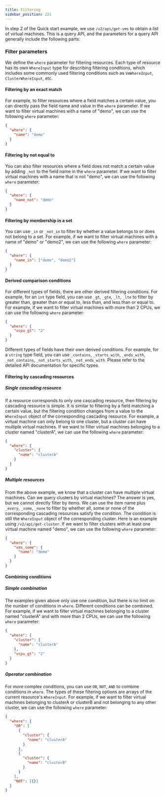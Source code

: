 ```yaml
---
title: Filtering
sidebar_position: 221
---
```



In step 2 of the Quick start example, we use `/v2/api/get-vms` to obtain a list of virtual machines. This is a query API, and the parameters for a query API generally include the following parts:

### Filter parameters

We define the `where` parameter for filtering resources. Each type of resource has its own `WhereInput` type for describing filtering conditions, which includes some commonly used filtering conditions such as `VmWhereInput`, `ClusterWhereInput`, etc.

#### Filtering by an exact match

For example, to filter resources where a field matches a certain value, you can directly pass the field name and value in the `where` parameter. If we want to filter virtual machines with a name of "demo", we can use the following `where` parameter:

```json
{
  "where": {
    "name": "demo"
  }
}
```

#### Filtering by not equal to

You can also filter resources where a field does not match a certain value by adding `_not` to the field name in the `where` parameter. If we want to filter virtual machines with a name that is not "demo", we can use the following `where` parameter:

```json
{
  "where": {
    "name_not": "demo"
  }
}
```

#### Filtering by membership in a set

You can use `_in` or `_not_in` to filter by whether a value belongs to or does not belong to a set. For example, if we want to filter virtual machines with a name of "demo" or "demo2", we can use the following `where` parameter:

```json
{
  "where": {
    "name_in": ["demo", "demo2"]
  }
}
```

#### Derived comparison conditions

For different types of fields, there are other derived filtering conditions. For example, for an `int` type field, you can use `_gt`, `_gte`, `_lt`, `_lte` to filter by greater than, greater than or equal to, less than, and less than or equal to. For example, if we want to filter virtual machines with more than 2 CPUs, we can use the following `where` parameter:

```json
{
  "where": {
    "vcpu_gt": "2"
  }
}
```

Different types of fields have their own derived conditions. For example, for a `string` type field, you can use `_contains`, `_starts_with`, `_ends_with`, `_not_contains`, `_not_starts_with`, `_not_ends_with`. Please refer to the detailed API documentation for specific types.

#### Filtering by cascading resources

##### Single cascading resource

If a resource corresponds to only one cascading resource, then filtering by cascading resource is simple. It is similar to filtering by a field matching a certain value, but the filtering condition changes from a value to the `WhereInput` object of the corresponding cascading resource. For example, a virtual machine can only belong to one cluster, but a cluster can have multiple virtual machines. If we want to filter virtual machines belonging to a cluster named "clusterA", we can use the following `where` parameter:

```json
{
  "where": {
    "cluster": {
      "name": "clusterA"
    }
  }
}
```

##### Multiple resources

From the above example, we know that a cluster can have multiple virtual machines. Can we query clusters by virtual machines? The answer is yes, but we cannot directly filter by items. We can use the item name plus `_every`, `_some`, `_none` to filter by whether all, some or none of the corresponding cascading resources satisfy the condition. The condition is still the `WhereInput` object of the corresponding cluster. Here is an example using `/v2/api/get-cluster`. If we want to filter clusters with at least one virtual machine named "demo", we can use the following `where` parameter:

```json
{
  "where": {
    "vms_some": {
      "name": "demo"
    }
  }
}
```

#### Combining conditions

##### Simple combination

The examples given above only use one condition, but there is no limit on the number of conditions in `where`. Different conditions can be combined. For example, if we want to filter virtual machines belonging to a cluster named "clusterA" and with more than 2 CPUs, we can use the following `where` parameter:

```json
{
  "where": {
    "cluster": {
      "name": "clusterA"
    },
    "vcpu_gt": "2"
  }
}
```

##### Operator combination

For more complex conditions, you can use `OR`, `NOT`, `AND` to combine conditions in `where`. The types of these filtering options are arrays of the current resource's `WhereInput`. For example, if we want to filter virtual machines belonging to clusterA or clusterB and not belonging to any other cluster, we can use the following `where` parameter:

```json
{
  "where": {
    "OR": [
      {
        "cluster": {
          "name": "clusterA"
        }
      },
      {
        "cluster": {
          "name": "clusterB"
        }
      }
    ],
    "NOT": [{}]
  }
}
```
